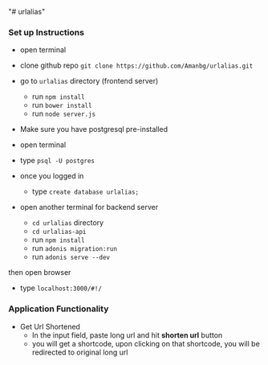 "# urlalias" 
### Set up Instructions ###

* open terminal
* clone github repo 
	``` git clone https://github.com/Amanbg/urlalias.git ```
* go to ```urlalias``` directory (frontend server)
	* run ```npm install```
	* run ```bower install```
	* run ```node server.js```

* Make sure you have postgresql pre-installed
* open terminal

* type ```psql -U postgres```
* once you logged in 
	* type ```create database urlalias;```

* open another terminal for backend server
	* ```cd urlalias``` directory
	* ```cd urlalias-api```
	* run ```npm install```
	* run ```adonis migration:run```
	* run ```adonis serve --dev```

then open browser
* type ```localhost:3000/#!/```

### Application Functionality ###

* Get Url Shortened
	* In the input field, paste long url and hit **shorten url** button
	* you will get a shortcode, upon clicking on that shortcode, you will be redirected to original long url
